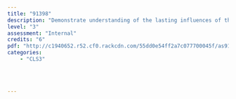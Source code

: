 ```yaml
---
title: "91398"
description: "Demonstrate understanding of the lasting influences of the classical world on other cultures across time"
level: "3"
assessment: "Internal"
credits: "6"
pdf: "http://c1940652.r52.cf0.rackcdn.com/55dd0e54ff2a7c077700045f/as91398.pdf"
categories:
    - "CLS3"
    
    
    
    
---
```

